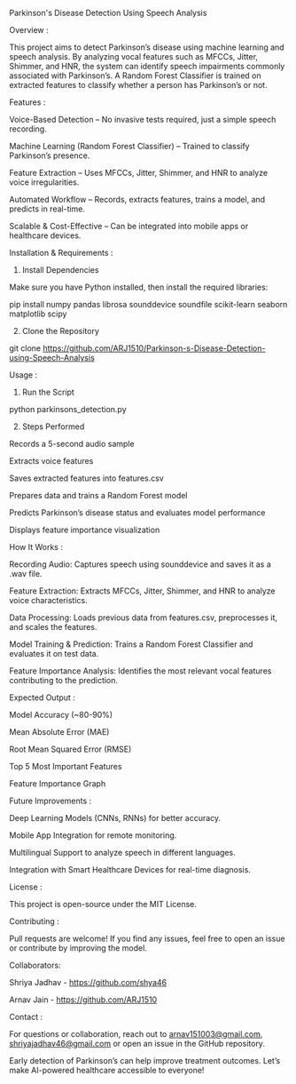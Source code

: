 Parkinson's Disease Detection Using Speech Analysis

Overview : 

This project aims to detect Parkinson’s disease using machine learning and speech analysis. By analyzing vocal features such as MFCCs, Jitter, Shimmer, and HNR, the system can identify speech impairments commonly associated with Parkinson’s. A Random Forest Classifier is trained on extracted features to classify whether a person has Parkinson’s or not.

Features : 

Voice-Based Detection – No invasive tests required, just a simple speech recording.

Machine Learning (Random Forest Classifier) – Trained to classify Parkinson’s presence.

Feature Extraction – Uses MFCCs, Jitter, Shimmer, and HNR to analyze voice irregularities.

Automated Workflow – Records, extracts features, trains a model, and predicts in real-time.

Scalable & Cost-Effective – Can be integrated into mobile apps or healthcare devices.

Installation & Requirements : 

1. Install Dependencies

Make sure you have Python installed, then install the required libraries:

pip install numpy pandas librosa sounddevice soundfile scikit-learn seaborn matplotlib scipy

2. Clone the Repository

git clone https://github.com/ARJ1510/Parkinson-s-Disease-Detection-using-Speech-Analysis

Usage :

1. Run the Script

python parkinsons_detection.py

2. Steps Performed

Records a 5-second audio sample

Extracts voice features

Saves extracted features into features.csv

Prepares data and trains a Random Forest model

Predicts Parkinson’s disease status and evaluates model performance

Displays feature importance visualization

How It Works : 

Recording Audio: Captures speech using sounddevice and saves it as a .wav file.

Feature Extraction: Extracts MFCCs, Jitter, Shimmer, and HNR to analyze voice characteristics.

Data Processing: Loads previous data from features.csv, preprocesses it, and scales the features.

Model Training & Prediction: Trains a Random Forest Classifier and evaluates it on test data.

Feature Importance Analysis: Identifies the most relevant vocal features contributing to the prediction.

Expected Output :

Model Accuracy (~80-90%)

Mean Absolute Error (MAE)

Root Mean Squared Error (RMSE)

Top 5 Most Important Features

Feature Importance Graph

Future Improvements :

Deep Learning Models (CNNs, RNNs) for better accuracy.

Mobile App Integration for remote monitoring.

Multilingual Support to analyze speech in different languages.

Integration with Smart Healthcare Devices for real-time diagnosis.

License : 

This project is open-source under the MIT License.

Contributing : 

Pull requests are welcome! If you find any issues, feel free to open an issue or contribute by improving the model.

Collaborators:

Shriya Jadhav - https://github.com/shya46

Arnav Jain - https://github.com/ARJ1510

Contact :

For questions or collaboration, reach out to arnav151003@gmail.com, shriyajadhav46@gmail.com or open an issue in the GitHub repository.

Early detection of Parkinson’s can help improve treatment outcomes. Let’s make AI-powered healthcare accessible to everyone!
